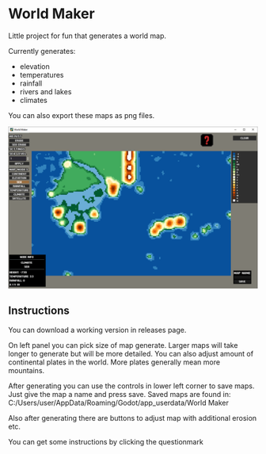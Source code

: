 # World Maker
Little project for fun that generates a world map.

Currently generates: 
- elevation 
- temperatures
- rainfall
- rivers and lakes
- climates  

You can also export these maps as png files.

![Screenshot](/Screenshots/screen1.png?raw=true "Screenshot")

## Instructions

You can download a working version in releases page.

On left panel you can pick size of map generate. Larger maps will take longer to generate but will be more detailed. You can also adjust amount of continental plates in the world. More plates generally mean more mountains. 

After generating you can use the controls in lower left corner to save maps. Just give the map a name and press save. Saved maps are found in: C:/Users/user/AppData/Roaming/Godot/app_userdata/World Maker

Also after generating there are buttons to adjust map with additional erosion etc.

You can get some instructions by clicking the questionmark
